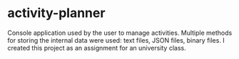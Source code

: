 # activity-planner
Console application used by the user to manage activities. Multiple methods for storing the internal data were used: text files, JSON files, binary files. I created this project as an assignment for an university class.
